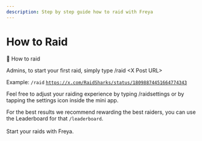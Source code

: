 ```yaml
---
description: Step by step guide how to raid with Freya
---
```


# How to Raid

🚀 How to raid&#x20;

Admins, to start your first raid, simply type /raid \<X Post URL>

Example:  `/raid` [`https://x.com/RaidSharks/status/18098874451664774343`](https://x.com/RaidSharks/status/18098874451664774343)

Feel free to adjust your raiding experience by typing /raidsettings or by tapping the settings icon inside the mini app.

For the best results we recommend rewarding the best raiders, you can use the Leaderboard for that `/leaderboard`. \
\
Start your raids with Freya.
